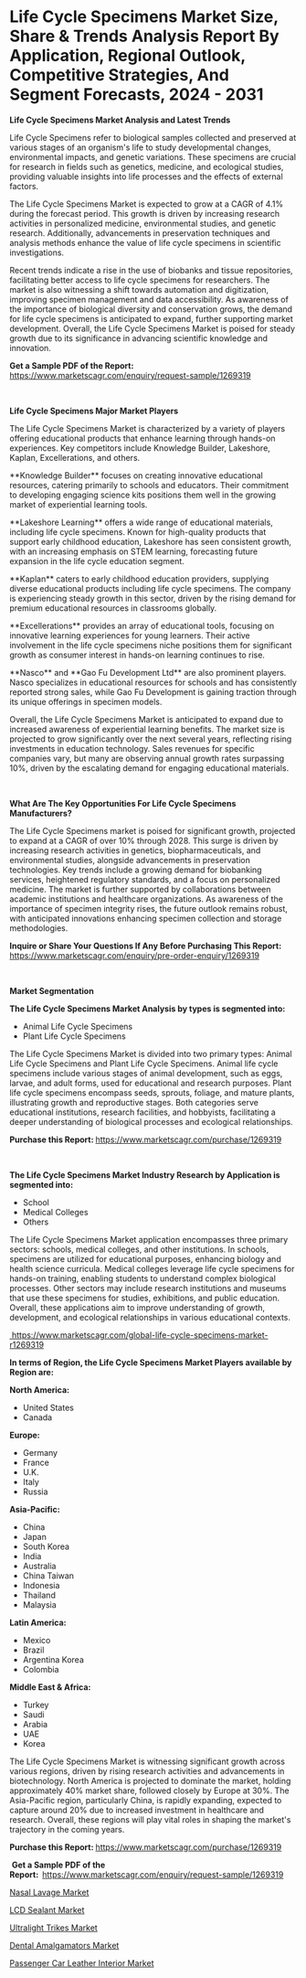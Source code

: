 <p><h1>Life Cycle Specimens Market Size, Share & Trends Analysis Report By Application, Regional Outlook, Competitive Strategies, And Segment Forecasts, 2024 - 2031</h1></p><p><strong>Life Cycle Specimens Market Analysis and Latest Trends</strong></p>
<p><p>Life Cycle Specimens refer to biological samples collected and preserved at various stages of an organism's life to study developmental changes, environmental impacts, and genetic variations. These specimens are crucial for research in fields such as genetics, medicine, and ecological studies, providing valuable insights into life processes and the effects of external factors.</p><p>The Life Cycle Specimens Market is expected to grow at a CAGR of 4.1% during the forecast period. This growth is driven by increasing research activities in personalized medicine, environmental studies, and genetic research. Additionally, advancements in preservation techniques and analysis methods enhance the value of life cycle specimens in scientific investigations. </p><p>Recent trends indicate a rise in the use of biobanks and tissue repositories, facilitating better access to life cycle specimens for researchers. The market is also witnessing a shift towards automation and digitization, improving specimen management and data accessibility. As awareness of the importance of biological diversity and conservation grows, the demand for life cycle specimens is anticipated to expand, further supporting market development. Overall, the Life Cycle Specimens Market is poised for steady growth due to its significance in advancing scientific knowledge and innovation.</p></p>
<p><strong>Get a Sample PDF of the Report:&nbsp;</strong> <a href="https://www.marketscagr.com/enquiry/request-sample/1269319?utm_campaign=1261&utm_medium=2&utm_source=Github&utm_content=ia&utm_term=30092024&utm_id=life-cycle-specimens">https://www.marketscagr.com/enquiry/request-sample/1269319</a></p>
<p>&nbsp;</p>
<p><strong>Life Cycle Specimens Major Market Players</strong></p>
<p><p>The Life Cycle Specimens Market is characterized by a variety of players offering educational products that enhance learning through hands-on experiences. Key competitors include Knowledge Builder, Lakeshore, Kaplan, Excellerations, and others.</p><p>**Knowledge Builder** focuses on creating innovative educational resources, catering primarily to schools and educators. Their commitment to developing engaging science kits positions them well in the growing market of experiential learning tools.</p><p>**Lakeshore Learning** offers a wide range of educational materials, including life cycle specimens. Known for high-quality products that support early childhood education, Lakeshore has seen consistent growth, with an increasing emphasis on STEM learning, forecasting future expansion in the life cycle education segment.</p><p>**Kaplan** caters to early childhood education providers, supplying diverse educational products including life cycle specimens. The company is experiencing steady growth in this sector, driven by the rising demand for premium educational resources in classrooms globally.</p><p>**Excellerations** provides an array of educational tools, focusing on innovative learning experiences for young learners. Their active involvement in the life cycle specimens niche positions them for significant growth as consumer interest in hands-on learning continues to rise.</p><p>**Nasco** and **Gao Fu Development Ltd** are also prominent players. Nasco specializes in educational resources for schools and has consistently reported strong sales, while Gao Fu Development is gaining traction through its unique offerings in specimen models.</p><p>Overall, the Life Cycle Specimens Market is anticipated to expand due to increased awareness of experiential learning benefits. The market size is projected to grow significantly over the next several years, reflecting rising investments in education technology. Sales revenues for specific companies vary, but many are observing annual growth rates surpassing 10%, driven by the escalating demand for engaging educational materials.</p></p>
<p>&nbsp;</p>
<p><strong>What Are The Key Opportunities For Life Cycle Specimens Manufacturers?</strong></p>
<p><p>The Life Cycle Specimens market is poised for significant growth, projected to expand at a CAGR of over 10% through 2028. This surge is driven by increasing research activities in genetics, biopharmaceuticals, and environmental studies, alongside advancements in preservation technologies. Key trends include a growing demand for biobanking services, heightened regulatory standards, and a focus on personalized medicine. The market is further supported by collaborations between academic institutions and healthcare organizations. As awareness of the importance of specimen integrity rises, the future outlook remains robust, with anticipated innovations enhancing specimen collection and storage methodologies.</p></p>
<p><strong>Inquire or Share Your Questions If Any Before Purchasing This Report:</strong> <a href="https://www.marketscagr.com/enquiry/pre-order-enquiry/1269319?utm_campaign=1261&utm_medium=2&utm_source=Github&utm_content=ia&utm_term=30092024&utm_id=life-cycle-specimens">https://www.marketscagr.com/enquiry/pre-order-enquiry/1269319</a></p>
<p>&nbsp;</p>
<p><strong>Market Segmentation</strong></p>
<p><strong>The Life Cycle Specimens Market Analysis by types is segmented into:</strong></p>
<p><ul><li>Animal Life Cycle Specimens</li><li>Plant Life Cycle Specimens</li></ul></p>
<p><p>The Life Cycle Specimens Market is divided into two primary types: Animal Life Cycle Specimens and Plant Life Cycle Specimens. Animal life cycle specimens include various stages of animal development, such as eggs, larvae, and adult forms, used for educational and research purposes. Plant life cycle specimens encompass seeds, sprouts, foliage, and mature plants, illustrating growth and reproductive stages. Both categories serve educational institutions, research facilities, and hobbyists, facilitating a deeper understanding of biological processes and ecological relationships.</p></p>
<p><strong>Purchase this Report:&nbsp;</strong><a href="https://www.marketscagr.com/purchase/1269319?utm_campaign=1261&utm_medium=2&utm_source=Github&utm_content=ia&utm_term=30092024&utm_id=life-cycle-specimens">https://www.marketscagr.com/purchase/1269319</a></p>
<p>&nbsp;</p>
<p><strong>The Life Cycle Specimens Market Industry Research by Application is segmented into:</strong></p>
<p><ul><li>School</li><li>Medical Colleges</li><li>Others</li></ul></p>
<p><p>The Life Cycle Specimens Market application encompasses three primary sectors: schools, medical colleges, and other institutions. In schools, specimens are utilized for educational purposes, enhancing biology and health science curricula. Medical colleges leverage life cycle specimens for hands-on training, enabling students to understand complex biological processes. Other sectors may include research institutions and museums that use these specimens for studies, exhibitions, and public education. Overall, these applications aim to improve understanding of growth, development, and ecological relationships in various educational contexts.</p></p>
<p><a href="https://www.marketscagr.com/global-life-cycle-specimens-market-r1269319?utm_campaign=1261&utm_medium=2&utm_source=Github&utm_content=ia&utm_term=30092024&utm_id=life-cycle-specimens">&nbsp;https://www.marketscagr.com/global-life-cycle-specimens-market-r1269319</a></p>
<p><strong>In terms of Region, the Life Cycle Specimens Market Players available by Region are:</strong></p>
<p>
    <p> <strong> North America: </strong>
        <ul>
            <li>United States</li>
            <li>Canada</li>
        </ul>
        </p> 
    <p> <strong> Europe: </strong>
        <ul>
            <li>Germany</li>
            <li>France</li>
            <li>U.K.</li>
            <li>Italy</li>
            <li>Russia</li>
        </ul>
        </p> 
    <p> <strong> Asia-Pacific: </strong>
        <ul>
            <li>China</li>
            <li>Japan</li>
            <li>South Korea</li>
            <li>India</li>
            <li>Australia</li>
            <li>China Taiwan</li>
            <li>Indonesia</li>
            <li>Thailand</li>
            <li>Malaysia</li>
        </ul>
        </p> 
    <p> <strong> Latin America: </strong>
        <ul>
            <li>Mexico</li>
            <li>Brazil</li>
            <li>Argentina Korea</li>
            <li>Colombia</li>
        </ul>
        </p> 
    <p> <strong> Middle East & Africa: </strong>
        <ul>
            <li>Turkey</li>
            <li>Saudi</li>
            <li>Arabia</li>
            <li>UAE</li>
            <li>Korea</li>
        </ul>
    </p>
    </p>
<p><p>The Life Cycle Specimens Market is witnessing significant growth across various regions, driven by rising research activities and advancements in biotechnology. North America is projected to dominate the market, holding approximately 40% market share, followed closely by Europe at 30%. The Asia-Pacific region, particularly China, is rapidly expanding, expected to capture around 20% due to increased investment in healthcare and research. Overall, these regions will play vital roles in shaping the market's trajectory in the coming years.</p></p>
<p><strong>Purchase this Report: </strong><a href="https://www.marketscagr.com/purchase/1269319?utm_campaign=1261&utm_medium=2&utm_source=Github&utm_content=ia&utm_term=30092024&utm_id=life-cycle-specimens">https://www.marketscagr.com/purchase/1269319</a></p>
<p>&nbsp;<strong>Get a Sample PDF of the Report:&nbsp;&nbsp;</strong><a href="https://www.marketscagr.com/enquiry/request-sample/1269319?utm_campaign=1261&utm_medium=2&utm_source=Github&utm_content=ia&utm_term=30092024&utm_id=life-cycle-specimens">https://www.marketscagr.com/enquiry/request-sample/1269319</a></p>
<p><strong></strong></p>
<p><p><a href="https://www.linkedin.com/pulse/global-nasal-lavage-market-analysis-key-trends-future-projections-0sjoe?utm_campaign=1261&utm_medium=2&utm_source=Github&utm_content=ia&utm_term=30092024&utm_id=life-cycle-specimens">Nasal Lavage Market</a></p><p><a href="https://issuu.com/reportprime-2/docs/lcd-sealant-market-size-2030.pptx_7f25e8af9a93cc?utm_campaign=1261&utm_medium=2&utm_source=Github&utm_content=ia&utm_term=30092024&utm_id=life-cycle-specimens">LCD Sealant Market</a></p><p><a href="https://www.linkedin.com/pulse/global-ultralight-trikes-market-share-growth-opportunities-zmebe?utm_campaign=1261&utm_medium=2&utm_source=Github&utm_content=ia&utm_term=30092024&utm_id=life-cycle-specimens">Ultralight Trikes Market</a></p><p><a href="https://www.linkedin.com/pulse/dental-amalgamators-market-share-new-trends-analysis-its-xmuje?utm_campaign=1261&utm_medium=2&utm_source=Github&utm_content=ia&utm_term=30092024&utm_id=life-cycle-specimens">Dental Amalgamators Market</a></p><p><a href="https://issuu.com/reportprime-2/docs/passenger-car-leather-interior-mark_248569ab31389c?utm_campaign=1261&utm_medium=2&utm_source=Github&utm_content=ia&utm_term=30092024&utm_id=life-cycle-specimens">Passenger Car Leather Interior Market</a></p></p>